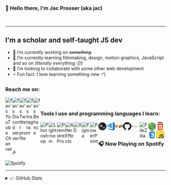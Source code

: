 ### 👋 Hello there, I'm Jac Prosser (aka jac)

<div align="center">
  <img src=" ">
</div>

---

## I'm a scholar and self-taught JS dev

- 🔭 I’m currently working on _~~something~~_
- 🌱 I’m currently learning filmmaking, design, motion graphics, JavaScript and so on _(literally everything 🙃)_
- 👯 I’m looking to collaborate with some other web development
- ⚡ Fun fact: I love learning something new :^)

### Reach me on:

[<img align="left" alt="fav's YouTube Channel" width="22px" src="https://cdn.jsdelivr.net/npm/simple-icons@v3/icons/youtube.svg" />](https://goo.gl/2v8SDU)
[<img align="left" alt="fav's Discord server" width="22px" src="https://cdn.jsdelivr.net/npm/simple-icons@v3/icons/discord.svg" />](https://discord.io/favcommunity)
[<img align="left" alt="fav's Twitter profile" width="22px" src="https://cdn.jsdelivr.net/npm/simple-icons@v3/icons/twitter.svg" />](https://twitter.com/favianrizqulloh)
[<img align="left" alt="fav's Instagram" width="22px" src="https://cdn.jsdelivr.net/npm/simple-icons@v3/icons/instagram.svg" />](https://www.instagram.com/favianrizqulloh)
[<img align="left" alt="fav's Behance" width="22px" src="https://cdn.jsdelivr.net/npm/simple-icons@v3/icons/behance.svg" />](https://www.behance.net/favianrizqulloh)

<br />

### Tools I use and programming languages I learn:

[<img align="left" alt="Photoshop" width="26px" src="https://www.adobe.com/content/dam/cc/icons/photoshop-mobile.svg" />](https://www.photoshop.com/)
[<img align="left" alt="Lightroom" width="26px" src="https://www.adobe.com/content/dam/cc/us/en/creative-cloud/lightroom-cc.svg" />](https://lightroom.adobe.com/)
[<img align="left" alt="Premiere Pro" width="26px" src="https://www.adobe.com/content/dam/cc/icons/pr_cc_app_RGB.svg" />](https://www.adobe.com/products/premiere.html)
[<img align="left" alt="After Effects" width="26px" src="https://www.adobe.com/content/dam/cc/icons/aftereffects.svg" />](https://www.adobe.com/products/aftereffects.html)
[<img align="left" alt="XD" width="26px" src="https://www.adobe.com/content/dam/cc/icons/xd.svg" />](https://www.adobe.com/products/xd.html)
[<img align="left" alt="Figma" width="26px" src="https://upload.wikimedia.org/wikipedia/commons/3/33/Figma-logo.svg" />](https://www.figma.com)
[<img align="left" alt="PowerPoint" width="26px" src="https://upload.wikimedia.org/wikipedia/commons/0/0d/Microsoft_Office_PowerPoint_%282019%E2%80%93present%29.svg" />](https://www.microsoft.com/en-us/microsoft-365/powerpoint)
[<img align="left" alt="Terminal" width="26px" src="https://raw.githubusercontent.com/github/explore/80688e429a7d4ef2fca1e82350fe8e3517d3494d/topics/terminal/terminal.png" />](https://github.com/Microsoft/Terminal)
[<img align="left" alt="Visual Studio Code" width="26px" src="https://raw.githubusercontent.com/github/explore/80688e429a7d4ef2fca1e82350fe8e3517d3494d/topics/visual-studio-code/visual-studio-code.png" />](https://code.visualstudio.com/)
[<img align="left" alt="Git" width="26px" src="https://raw.githubusercontent.com/github/explore/80688e429a7d4ef2fca1e82350fe8e3517d3494d/topics/git/git.png" />](https://git-scm.com/)
[<img align="left" alt="GitHub" width="26px" src="https://raw.githubusercontent.com/github/explore/78df643247d429f6cc873026c0622819ad797942/topics/github/github.png" />](https://github.com/favianrizqulloh)
[<img align="left" alt="MongoDB" width="26px" src="https://raw.githubusercontent.com/github/explore/80688e429a7d4ef2fca1e82350fe8e3517d3494d/topics/mongodb/mongodb.png" />](https://www.mongodb.com/)
[<img align="left" alt="FileZilla" width="26px" src="https://upload.wikimedia.org/wikipedia/commons/0/01/FileZilla_logo.svg" />](https://filezilla-project.org/)
[<img align="left" alt="Node.js" width="26px" src="https://raw.githubusercontent.com/github/explore/80688e429a7d4ef2fca1e82350fe8e3517d3494d/topics/nodejs/nodejs.png" />](https://www.nodejs.org/)
[<img align="left" alt="HTML5" width="26px" src="https://raw.githubusercontent.com/github/explore/80688e429a7d4ef2fca1e82350fe8e3517d3494d/topics/html/html.png" />](https://www.w3schools.com/html/)
[<img align="left" alt="CSS3" width="26px" src="https://raw.githubusercontent.com/github/explore/80688e429a7d4ef2fca1e82350fe8e3517d3494d/topics/css/css.png" />](https://www.w3schools.com/css/)
[<img align="left" alt="JavaScript" width="26px" src="https://raw.githubusercontent.com/github/explore/80688e429a7d4ef2fca1e82350fe8e3517d3494d/topics/javascript/javascript.png" />](https://www.w3schools.com/js/)

<br />
<br />

### 🎧 Now Playing on Spotify 🎶

![Spotify](https://novatorem.favianrizqulloh.vercel.app/api/spotify)

---

<details>
  <summary>📈 GitHub Stats</summary>

  <img align="left" alt="jac's GitHub Stats" src="https://github-readme-stats.vercel.app/api?username=jacprosser&show_icons=true&hide_border=true" />

</details>
